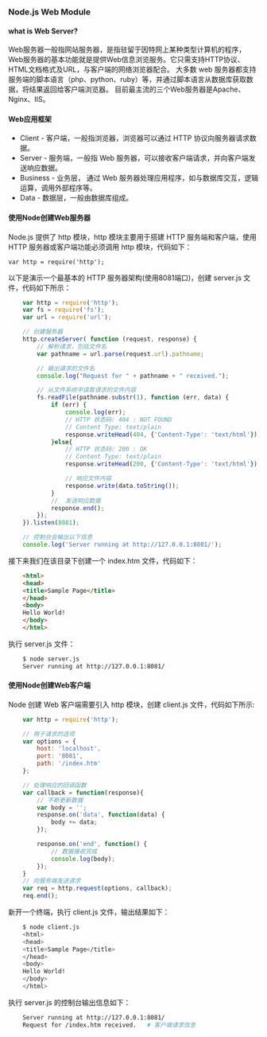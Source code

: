 ### Node.js Web Module
#### what is Web Server?
Web服务器一般指网站服务器，是指驻留于因特网上某种类型计算机的程序，Web服务器的基本功能就是提供Web信息浏览服务。它只需支持HTTP协议、HTML文档格式及URL，与客户端的网络浏览器配合。
大多数 web 服务器都支持服务端的脚本语言（php、python、ruby）等，并通过脚本语言从数据库获取数据，将结果返回给客户端浏览器。
目前最主流的三个Web服务器是Apache、Nginx、IIS。

#### Web应用框架
- Client - 客户端，一般指浏览器，浏览器可以通过 HTTP 协议向服务器请求数据。
- Server - 服务端，一般指 Web 服务器，可以接收客户端请求，并向客户端发送响应数据。
- Business - 业务层， 通过 Web 服务器处理应用程序，如与数据库交互，逻辑运算，调用外部程序等。
- Data - 数据层，一般由数据库组成。

#### 使用Node创建Web服务器
Node.js 提供了 http 模块，http 模块主要用于搭建 HTTP 服务端和客户端，使用 HTTP 服务器或客户端功能必须调用 http 模块，代码如下：

    var http = require('http');
以下是演示一个最基本的 HTTP 服务器架构(使用8081端口)，创建 server.js 文件，代码如下所示：

``` javascript
    var http = require('http');
    var fs = require('fs');
    var url = require('url');

    // 创建服务器
    http.createServer( function (request, response) {  
        // 解析请求，包括文件名
        var pathname = url.parse(request.url).pathname;

        // 输出请求的文件名
        console.log("Request for " + pathname + " received.");

        // 从文件系统中读取请求的文件内容
        fs.readFile(pathname.substr(1), function (err, data) {
            if (err) {
                console.log(err);
                // HTTP 状态码: 404 : NOT FOUND
                // Content Type: text/plain
                response.writeHead(404, {'Content-Type': 'text/html'});
            }else{            
                // HTTP 状态码: 200 : OK
                // Content Type: text/plain
                response.writeHead(200, {'Content-Type': 'text/html'});    

                // 响应文件内容
                response.write(data.toString());     
            }
            //  发送响应数据
            response.end();
        });   
    }).listen(8081);

    // 控制台会输出以下信息
    console.log('Server running at http://127.0.0.1:8081/');
```
接下来我们在该目录下创建一个 index.htm 文件，代码如下：

``` html
    <html>
    <head>
    <title>Sample Page</title>
    </head>
    <body>
    Hello World!
    </body>
    </html>
```
执行 server.js 文件：

``` bash
    $ node server.js
    Server running at http://127.0.0.1:8081/
```

#### 使用Node创建Web客户端
Node 创建 Web 客户端需要引入 http 模块，创建 client.js 文件，代码如下所示:

``` javascript
    var http = require('http');

    // 用于请求的选项
    var options = {
        host: 'localhost',
        port: '8081',
        path: '/index.htm'  
    };

    // 处理响应的回调函数
    var callback = function(response){
        // 不断更新数据
        var body = '';
        response.on('data', function(data) {
            body += data;
        });

        response.on('end', function() {
            // 数据接收完成
            console.log(body);
        });
    }
    // 向服务端发送请求
    var req = http.request(options, callback);
    req.end();
```
新开一个终端，执行 client.js 文件，输出结果如下：

``` bash
    $ node client.js
    <html>
    <head>
    <title>Sample Page</title>
    </head>
    <body>
    Hello World!
    </body>
    </html>
```
执行 server.js 的控制台输出信息如下：

``` bash
    Server running at http://127.0.0.1:8081/
    Request for /index.htm received.   # 客户端请求信息
```
